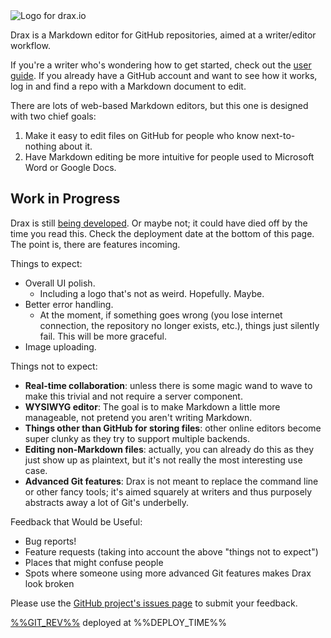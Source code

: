 <img src="./assets/images/DraxLogo.svg" alt="Logo for drax.io" class="draxLogo">

Drax is a Markdown editor for GitHub repositories, aimed at a writer/editor workflow. 

If you're a writer who's wondering how to get started, check out the [user guide](/#/pages/user_guide). If you already have a GitHub account and want to see how it works, log in and find a repo with a Markdown document to edit.

There are lots of web-based Markdown editors, but this one is designed with two chief goals: 
1. Make it easy to edit files on GitHub for people who know next-to-nothing about it. 
2. Have Markdown editing be more intuitive for people used to Microsoft Word or Google Docs. 


## Work in Progress
Drax is still [being developed](https://github.com/sjml/drax). Or maybe not; it could have died off by the time you read this. Check the deployment date at the bottom of this page. The point is, there are features incoming. 

Things to expect:
* Overall UI polish. 
    * Including a logo that's not as weird. Hopefully. Maybe. 
* Better error handling.
    * At the moment, if something goes wrong (you lose internet connection, the repository no longer exists, etc.), things just silently fail. This will be more graceful.
* Image uploading. 

Things not to expect:
* **Real-time collaboration**: unless there is some magic wand to wave to make this trivial and not require a server component. 
* **WYSIWYG editor**: The goal is to make Markdown a little more manageable, not pretend you aren't writing Markdown. 
* **Things other than GitHub for storing files**: other online editors become super clunky as they try to support multiple backends. 
* **Editing non-Markdown files**: actually, you can already do this as they just show up as plaintext, but it's not really the most interesting use case. 
* **Advanced Git features**: Drax is not meant to replace the command line or other fancy tools; it's aimed squarely at writers and thus purposely abstracts away a lot of Git's underbelly.

Feedback that Would be Useful:
* Bug reports! 
* Feature requests (taking into account the above "things not to expect")
* Places that might confuse people
* Spots where someone using more advanced Git features makes Drax look broken

Please use the [GitHub project's issues page](https://github.com/sjml/drax/issues) to submit your feedback. 

<div class="deployInfo">
  <span class="icon fa fa-github"></span><a href="https://github.com/sjml/drax/commit/%%GIT_FULL_REV%%">%%GIT_REV%%</a> deployed at %%DEPLOY_TIME%%
</div>
